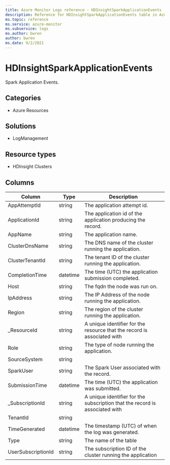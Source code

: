 ```yaml
---
title: Azure Monitor Logs reference - HDInsightSparkApplicationEvents
description: Reference for HDInsightSparkApplicationEvents table in Azure Monitor Logs.
ms.topic: reference
ms.service: azure-monitor
ms.subservice: logs
ms.author: bwren
author: bwren
ms.date: 9/2/2021
---
```


# HDInsightSparkApplicationEvents

 Spark Application Events.

## Categories

- Azure Resources
## Solutions

- LogManagement
## Resource types

- HDInsight Clusters




## Columns

|Column|Type|Description|
|---|---|---|
|AppAttemptId|string|The application attempt id.|
|ApplicationId|string|The application id of the application producing the record.|
|AppName|string|The application name.|
|ClusterDnsName|string|The DNS name of the cluster running the application.|
|ClusterTenantId|string|The tenant ID of the cluster running the application.|
|CompletionTime|datetime|The time (UTC) the application submission completed.|
|Host|string|The fqdn the node was run on.|
|IpAddress|string|The IP Address of the node running the application.|
|Region|string|The region of the cluster running the application.|
|_ResourceId|string|A unique identifier for the resource that the record is associated with|
|Role|string|The type of node running the application.|
|SourceSystem|string||
|SparkUser|string|The Spark User associated with the record.|
|SubmissionTime|datetime|The time (UTC) the application was submitted.|
|_SubscriptionId|string|A unique identifier for the subscription that the record is associated with|
|TenantId|string||
|TimeGenerated|datetime|The timestamp (UTC) of when the log was generated.|
|Type|string|The name of the table|
|UserSubscriptionId|string|The subscription ID of the cluster running the application|
